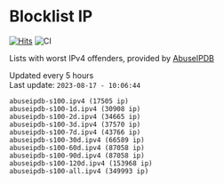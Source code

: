 # Blocklist IP

[![Hits](https://hits.seeyoufarm.com/api/count/incr/badge.svg?url=https%3A%2F%2Fgithub.com%2Fborestad%2Fblocklist-ip%2F&count_bg=%2379C83D&title_bg=%23555555&icon=&icon_color=%23E7E7E7&title=hits&edge_flat=false)](https://hits.seeyoufarm.com)  ![CI](https://img.shields.io/github/workflow/status/borestad/blocklist-ip/CI?style=flat-square)

Lists with worst IPv4 offenders, provided by [AbuseIPDB](https://www.abuseipdb.com/)

<!-- FOOTER-PLACEHOLDER -->
Updated every 5 hours<br>
Last update: `2023-08-17 - 10:06:44`
```
abuseipdb-s100.ipv4 (17505 ip)
abuseipdb-s100-1d.ipv4 (30908 ip)
abuseipdb-s100-2d.ipv4 (34665 ip)
abuseipdb-s100-3d.ipv4 (37570 ip)
abuseipdb-s100-7d.ipv4 (43766 ip)
abuseipdb-s100-30d.ipv4 (66589 ip)
abuseipdb-s100-60d.ipv4 (87058 ip)
abuseipdb-s100-90d.ipv4 (87058 ip)
abuseipdb-s100-120d.ipv4 (153968 ip)
abuseipdb-s100-all.ipv4 (349993 ip)
```
